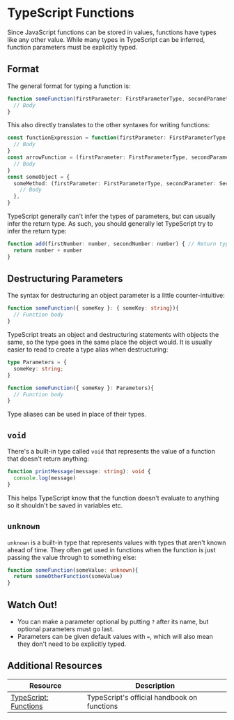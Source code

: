 # TypeScript Functions

Since JavaScript functions can be stored in values, functions have types like any other value. While many types in TypeScript can be inferred, function parameters must be explicitly typed.

## Format

The general format for typing a function is:

```ts
function someFunction(firstParameter: FirstParameterType, secondParameter: SecondParameterType): ReturnType {
  // Body
}
```

This also directly translates to the other syntaxes for writing functions:

```ts
const functionExpression = function(firstParameter: FirstParameterType, secondParameter: SecondParameterType): ReturnType {
  // Body
}
const arrowFunction = (firstParameter: FirstParameterType, secondParameter: SecondParameterType): ReturnType => {
  // Body
}
const someObject = {
  someMethod: (firstParameter: FirstParameterType, secondParameter: SecondParameterType): ReturnType => {
    // Body
  },
}
```

TypeScript generally can't infer the types of parameters, but can usually infer the return type. As such, you should generally let TypeScript try to infer the return type:

```js
function add(firstNumber: number, secondNumber: number) { // Return type is inferred as `number`
  return number + number
}
```

## Destructuring Parameters

The syntax for destructuring an object parameter is a little counter-intuitive:

```ts
function someFunction({ someKey }: { someKey: string}){
  // Function body
}
```

TypeScript treats an object and destructuring statements with objects the same, so the type goes in the same place the object would. It is usually easier to read to create a type alias when destructuring:

```ts
type Parameters = {
  someKey: string;
}

function someFunction({ someKey }: Parameters){
  // Function body
}
```

Type aliases can be used in place of their types.

## `void`

There's a built-in type called `void` that represents the value of a function that doesn't return anything:

```ts
function printMessage(message: string): void {
  console.log(message)
}
```

This helps TypeScript know that the function doesn't evaluate to anything so it shouldn't be saved in variables etc.

## `unknown`

`unknown` is a built-in type that represents values with types that aren't known ahead of time. They often get used in functions when the function is just passing the value through to something else:

```ts
function someFunction(someValue: unknown){
  return someOtherFunction(someValue)
}
```

## Watch Out!

* You can make a parameter optional by putting `?` after its name, but optional parameters must go last.
* Parameters can be given default values with `=`, which will also mean they don't need to be explicitly typed.

## Additional Resources

| Resource | Description |
| --- | --- |
| [TypeScript: Functions](https://www.typescriptlang.org/docs/handbook/2/functions.html) | TypeScript's official handbook on functions |
